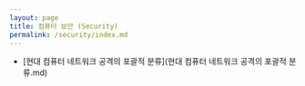 ```yaml
---
layout: page
title: 컴퓨터 보안 (Security)
permalink: /security/index.md
---
```


- [현대 컴퓨터 네트워크 공격의 포괄적 분류](현대 컴퓨터 네트워크 공격의 포괄적 분류.md)

